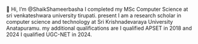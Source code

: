 👋 Hi, I’m @ShaikShameerbasha I completed my MSc Computer Science at sri venkateshwara university  tirupati. present I am a research scholar in computer science and technology at Sri Krishnadevaraya University Anatapuramu.
my additional qualifications are 
I qualified APSET in 2018 and 2024
I qualified UGC-NET in 2024.

